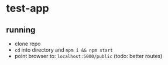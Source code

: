 # test-app

## running

- clone repo
- `cd` into directory and `npm i && npm start`
- point browser to: `localhost:5000/public` (todo: better routes)
